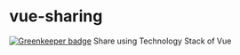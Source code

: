 # vue-sharing

[![Greenkeeper badge](https://badges.greenkeeper.io/JounQin/vue-sharing.svg)](https://greenkeeper.io/)
Share using Technology Stack of Vue
